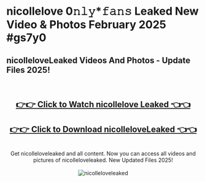# nicollelove 0𝚗𝚕𝚢*𝚏𝚊𝚗𝚜 Leaked New Video & Photos February 2025 #gs7y0

<h2>nicolleloveLeaked Videos And Photos - Update Files 2025!</h2>
<br>
<div align="center">
<h2><a href="https://mediaupload.pro?title=nicollelove&ref=11F" rel="nofollow">👉👉 Click to Watch nicollelove Leaked 👈👈</a></h2>
<h2><a href="https://mediaupload.pro?title=nicollelove&ref=11F" rel="nofollow">👉👉 Click to Download nicolleloveLeaked 👈👈</a></h2>
<br>
Get nicolleloveleaked and all content. Now you can access all videos and pictures of nicolleloveleaked. New Updated Files 2025!
<br>
<br>
<a href="https://mediaupload.pro?title=nicollelove&ref=11F" rel="nofollow" data-target="animated-image.originalLink"><img src="https://i.ibb.co/Gkj2r4b/banner.png" alt="nicolleloveleaked" style="max-width: 100%; display: inline-block;" data-target="animated-image.originalImage"></a>
</div>
<br>

